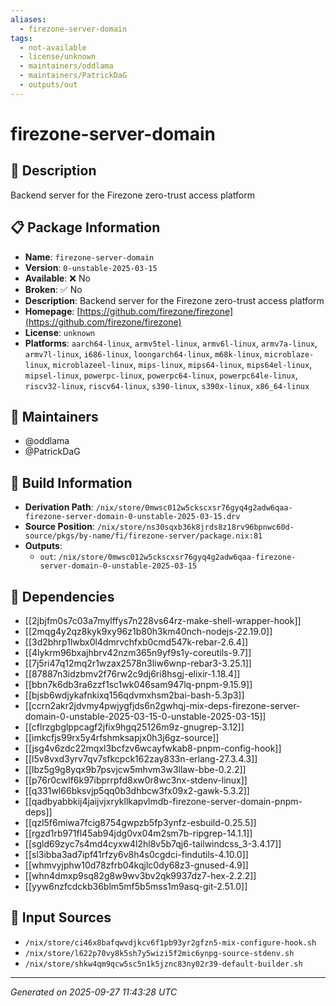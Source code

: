 ```yaml
---
aliases:
  - firezone-server-domain
tags:
  - not-available
  - license/unknown
  - maintainers/oddlama
  - maintainers/PatrickDaG
  - outputs/out
---
```


# firezone-server-domain

## 📝 Description

Backend server for the Firezone zero-trust access platform

## 📋 Package Information

- **Name**: `firezone-server-domain`
- **Version**: `0-unstable-2025-03-15`
- **Available**: ❌ No
- **Broken**: ✅ No
- **Description**: Backend server for the Firezone zero-trust access platform
- **Homepage**: [https://github.com/firezone/firezone](https://github.com/firezone/firezone)
- **License**: `unknown`
- **Platforms**: `aarch64-linux`, `armv5tel-linux`, `armv6l-linux`, `armv7a-linux`, `armv7l-linux`, `i686-linux`, `loongarch64-linux`, `m68k-linux`, `microblaze-linux`, `microblazeel-linux`, `mips-linux`, `mips64-linux`, `mips64el-linux`, `mipsel-linux`, `powerpc-linux`, `powerpc64-linux`, `powerpc64le-linux`, `riscv32-linux`, `riscv64-linux`, `s390-linux`, `s390x-linux`, `x86_64-linux`
## 👥 Maintainers

- @oddlama
- @PatrickDaG


## 🔧 Build Information

- **Derivation Path**: `/nix/store/0mwsc012w5ckscxsr76gyq4g2adw6qaa-firezone-server-domain-0-unstable-2025-03-15.drv`
- **Source Position**: `/nix/store/ns30sqxb36k8jrds8z18rv96bpnwc60d-source/pkgs/by-name/fi/firezone-server/package.nix:81`
- **Outputs**:
  - `out`:  `/nix/store/0mwsc012w5ckscxsr76gyq4g2adw6qaa-firezone-server-domain-0-unstable-2025-03-15`

## 🔗 Dependencies

- [[2jbjfm0s7c03a7mylffys7n228vs64rz-make-shell-wrapper-hook]]
- [[2mqg4y2qz8kyk9xy96z1b80h3km40nch-nodejs-22.19.0]]
- [[3d2bhrp1lwbx0l4dmrvchfxb0cmd547k-rebar-2.6.4]]
- [[4lykrm96bxajhbrv42nzm365n9yf9s1y-coreutils-9.7]]
- [[7j5ri47q12mq2r1wzax2578n3liw6wnp-rebar3-3.25.1]]
- [[87887n3idzbmv2f76rw2c9dj6ri8hsgj-elixir-1.18.4]]
- [[bbn7k6db3ra6zzf1sc1wk046sam947lq-pnpm-9.15.9]]
- [[bjsb6wdjykafnkixq156qdvmxhsm2bai-bash-5.3p3]]
- [[ccrn2akr2jdvmy4pwjygfjds6n2gwhqj-mix-deps-firezone-server-domain-0-unstable-2025-03-15-0-unstable-2025-03-15]]
- [[cflrzgbglppcagf2jfix9hgq25126m9z-gnugrep-3.12]]
- [[imkcfjs99rx5y4rfshmksapjx0h3j6gz-source]]
- [[jsg4v6zdc22mqxl3bcfzv6wcayfwkab8-pnpm-config-hook]]
- [[l5v8vxd3yrv7qv7sfkcpck162zay833n-erlang-27.3.4.3]]
- [[lbz5g9g8yqx9b7psvjcw5mhvm3w3llaw-bbe-0.2.2]]
- [[p76r0cwlf6k97ibprrpfd8xw0r8wc3nx-stdenv-linux]]
- [[q331wl66bksvjp5qq0b3dhbcw3fx09x2-gawk-5.3.2]]
- [[qadbyabbkij4jaijvjxrykllkapvlmdb-firezone-server-domain-pnpm-deps]]
- [[qzl5f6miwa7fcig8754gwpzb5fp3ynfz-esbuild-0.25.5]]
- [[rgzd1rb971fl45ab94jdg0vx04m2sm7b-ripgrep-14.1.1]]
- [[sgld69zyc7s4md4cyxw4l2hl8v5b7qj6-tailwindcss_3-3.4.17]]
- [[sl3ibba3ad7ipf41rfzy6v8h4s0cgdci-findutils-4.10.0]]
- [[whmvyjphw10d78zfrb04kqjlc0dy68z3-gnused-4.9]]
- [[whn4dmxp9sq82g8w9wv3bv2qk9937dz7-hex-2.2.2]]
- [[yyw6nzfcdckb36blm5mf5b5mss1m9asq-git-2.51.0]]

## 📁 Input Sources

- `/nix/store/ci46x8bafqwvdjkcv6f1pb93yr2gfzn5-mix-configure-hook.sh`
- `/nix/store/l622p70vy8k5sh7y5wizi5f2mic6ynpg-source-stdenv.sh`
- `/nix/store/shkw4qm9qcw5sc5n1k5jznc83ny02r39-default-builder.sh`

---
*Generated on 2025-09-27 11:43:28 UTC*
